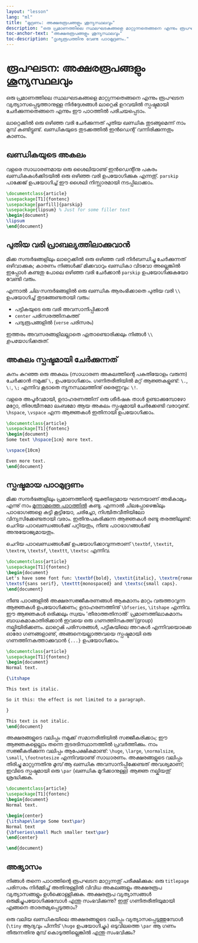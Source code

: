 ```yaml
---
layout: "lesson"
lang: "ml"
title: "മുദ്രണം: അക്ഷരരൂപങ്ങളും ശൂന്യസ്ഥലവും"
description: "ഒരു പ്രമാണത്തിലെ സ്ഥലഘടകങ്ങളെ മാറ്റുന്നതെങ്ങനെ എന്നും രൂപഘടന വ്യത്യാസപ്പെടുത്താനുള്ള നിര്‍ദ്ദേശങ്ങൾ ലാറ്റെൿ ഉറവയിൽ സ്പഷ്ടമായി ചേര്‍ക്കുന്നതെങ്ങനെ എന്നും ഈ പാഠത്തിൽ പരിചയപ്പെടാം."
toc-anchor-text: "അക്ഷരരൂപങ്ങളും ശൂന്യസ്ഥലവും"
toc-description: "ദൃശ്യരൂപത്തിനു വേണ്ട പാഠമുദ്രണം."
---
```


# രൂപഘടന: അക്ഷരരൂപങ്ങളും ശൂന്യസ്ഥലവും

<span
  class="summary">ഒരു പ്രമാണത്തിലെ സ്ഥലഘടകങ്ങളെ മാറ്റുന്നതെങ്ങനെ എന്നും രൂപഘടന വ്യത്യാസപ്പെടുത്താനുള്ള നിര്‍ദ്ദേശങ്ങൾ ലാറ്റെൿ ഉറവയിൽ സ്പഷ്ടമായി ചേര്‍ക്കുന്നതെങ്ങനെ എന്നും ഈ പാഠത്തിൽ പരിചയപ്പെടാം.</span>

ലാറ്റെക്കിൽ ഒരു ഒഴിഞ്ഞ വരി ചേര്‍ക്കുന്നത് പുതിയ ഖണ്ഡിക തുടങ്ങുമെന്ന് നാം മുമ്പ് കണ്ടിട്ടുണ്ട്.
ഖണ്ഡികയുടെ തുടക്കത്തിൽ ഇന്‍ഡെന്റ് വന്നിരിക്കുന്നതും കാണാം.


## ഖണ്ഡികയുടെ അകലം

വളരെ സാധാരണമായ ഒരു ശൈലിയാണു് ഇന്‍ഡെന്റിനു പകരം ഖണ്ഡികകള്‍ക്കിടയിൽ ഒരു ഒഴിഞ്ഞ
വരി ഉപയോഗിക്കുക എന്നതു്. `parskip` പാക്കേജ് ഉപയോഗിച്ച് ഈ ശൈലി നിസ്സാരമായി നടപ്പിലാക്കാം.

```latex
\documentclass{article}
\usepackage[T1]{fontenc}
\usepackage[parfill]{parskip}
\usepackage{lipsum} % Just for some filler text
\begin{document}
\lipsum
\end{document}
```

## പുതിയ വരി പ്രാബല്യത്തിലാക്കുവാൻ

മിക്ക സന്ദര്‍ഭങ്ങളിലും ലാറ്റെക്കിൽ ഒരു ഒഴിഞ്ഞ വരി നിര്‍ബന്ധിച്ചു ചേര്‍ക്കുന്നത് ഒഴിവാക്കുക; കാരണം
നിങ്ങള്‍ക്ക് മിക്കവാറും ഖണ്ഡികാ വിടവോ അല്ലെങ്കിൽ ഇപ്പോൾ കണ്ടതു പോലെ ഒഴിഞ്ഞ വരി ചേര്‍ക്കാൻ
`parskip` ഉപയോഗിക്കുകയോ വേണ്ടി വരും.

എന്നാൽ _ചില_ സന്ദര്‍ഭങ്ങളിൽ ഒരു ഖണ്ഡിക ആരംഭിക്കാതെ പുതിയ വരി `\\` ഉപയോഗിച്ച് തുടങ്ങേണ്ടതായി വരും:

- പട്ടികയുടെ ഒരു വരി അവസാനിപ്പിക്കാൻ
- `center` പരിസരത്തിനകത്ത്
- പദ്യരൂപങ്ങളിൽ (`verse` പരിസരം)

ഇത്തരം അവസരങ്ങളിലല്ലാതെ ഏതാണ്ടൊരിക്കലും നിങ്ങൾ `\\` _ഉപയോഗിക്കരുത്_.

## അകലം സ്പഷ്ടമായി ചേര്‍ക്കുന്നത്

കനം കുറഞ്ഞ ഒരു അകലം (സാധാരണ അകലത്തിന്റെ പകുതിയോളം വരുന്ന) ചേര്‍ക്കാൻ നമുക്ക്
`\,` ഉപയോഗിക്കാം. ഗണിതരീതിയിൽ മറ്റ് ആജ്ഞകളുണ്ട്: `\.`, `\:`, `\;` എന്നിവ കൂടാതെ
ന്യൂനസ്ഥലത്തിനു് ഒരെണ്ണവും: `\!`.

വളരെ അപൂര്‍വമായി, ഉദാഹരണത്തിന് ഒരു ശീര്‍ഷക താൾ ഉണ്ടാക്കുമ്പോഴോ മറ്റോ, തിരശ്ചീനമോ ലംബമോ ആയ
അകലം സ്പഷ്ടമായി ചേര്‍ക്കേണ്ടി വരാറുണ്ട്. `\hspace`, `\vspace` എന്ന ആജ്ഞകൾ ഇതിനായി ഉപയോഗിക്കാം.

```latex
\documentclass{article}
\usepackage[T1]{fontenc}
\begin{document}
Some text \hspace{1cm} more text.

\vspace{10cm}

Even more text.
\end{document}
```

## സ്പഷ്ടമായ പാഠമുദ്രണം

മിക്ക സന്ദര്‍ഭങ്ങളിലും പ്രമാണത്തിന്റെ യുക്തിഭദ്രമായ ഘടനയാണ് അഭികാമ്യം എന്നു് നാം [മൂന്നാമത്തെ പാഠത്തിൽ](lesson-03) കണ്ടു.
എന്നാൽ ചിലപ്പോഴെങ്കിലും പാഠഭാഗങ്ങളെ കട്ടി കൂട്ടിയോ, ചരിച്ചോ, നിശ്ചിതവീതിയിലോ വിന്യസിക്കേണ്ടതായി വരാം.
ഇതിനുപകരിക്കുന്ന ആജ്ഞകൾ രണ്ടു തരത്തിലുണ്ട്: ചെറിയ പാഠഖണ്ഡങ്ങള്‍ക്കു് പറ്റിയതും, നീണ്ട പാഠഭാഗങ്ങള്‍ക്കു് അനുയോജ്യമായതും.

ചെറിയ പാഠഖണ്ഡങ്ങള്‍ക്കു് ഉപയോഗിക്കാവുന്നതാണ് `\textbf`, `\textit`, `\textrm`, `\textsf`, `\texttt`, `\textsc` എന്നിവ.

```latex
\documentclass{article}
\usepackage[T1]{fontenc}
\begin{document}
Let's have some font fun: \textbf{bold}, \textit{italic}, \textrm{roman},
\textsf{sans serif}, \texttt{monospaced} and \textsc{small caps}.
\end{document}
```

നീണ്ട പാഠങ്ങളിൽ അക്ഷരസജ്ജീകരണങ്ങൾ ആകമാനം മാറ്റം വരുത്താവുന്ന ആജ്ഞകൾ ഉപയോഗിക്കണം;
ഉദാഹരണത്തിനു് `\bfseries`, `\itshape` എന്നിവ. ഈ ആജ്ഞകൾ ഒരിക്കലും സ്വയം 'തീരാത്തതിനാൽ'
പ്രമാണത്തിലാകമാനം ബാധകമാകാതിരിക്കാൻ ഇവയെ ഒരു _ഗണത്തിനകത്ത്_ (group) നല്കിയിരിക്കണം.
ലാറ്റെൿ പരിസരങ്ങൾ, പട്ടികയിലെ അറകൾ എന്നിവയൊക്കെ ഓരോ ഗണങ്ങളാണു്, അങ്ങനെയല്ലാത്തവയെ
സ്പഷ്ടമായി ഒരു ഗണത്തിനകത്താക്കുവാൻ `{...}` ഉപയോഗിക്കാം.

```latex
\documentclass{article}
\usepackage[T1]{fontenc}
\begin{document}
Normal text.

{\itshape

This text is italic.

So it this: the effect is not limited to a paragraph.

}

This text is not italic.
\end{document}
```

അക്ഷരങ്ങളുടെ വലിപ്പം നമുക്ക് സമാനരീതിയിൽ സജ്ജീകരിക്കാം; ഈ ആജ്ഞകളെല്ലാം തന്നെ തുടരടിസ്ഥാനത്തിൽ
പ്രവര്‍ത്തിക്കും. നാം സജ്ജീകരിക്കുന്ന വലിപ്പം ആപേക്ഷികമാണു്: `\huge`, `\large`, `\normalsize`,
`\small`, `\footnotesize` എന്നിവയാണു് സാധാരണം. അക്ഷരങ്ങളുടെ വലിപ്പം തിരിച്ചു മാറ്റുന്നതിനു _മുമ്പ്_
ആ ഖണ്ഡിക അവസാനിപ്പിക്കേണ്ടത് അവശ്യമാണ്; ഇവിടെ സ്പഷ്ടമായി ഒരു `\par` (ഖണ്ഡിക മുറിക്കാനുള്ള) ആജ്ഞ
നല്കിയതു് ശ്രദ്ധിക്കുക.

```latex
\documentclass{article}
\usepackage[T1]{fontenc}
\begin{document}
Normal text.

\begin{center}
{\itshape\large Some text\par}
Normal text
{\bfseries\small Much smaller text\par}
\end{center}

\end{document}
```

## അഭ്യാസം

നിങ്ങൾ തന്നെ പാഠത്തിന്റെ രൂപഘടന മാറ്റുന്നതു് പരീക്ഷിക്കുക: ഒരു `titlepage` പരിസരം
നിര്‍മ്മിച്ച് അതിനുള്ളിൽ വിവിധ അകലങ്ങളും അക്ഷരരൂപ വ്യത്യാസങ്ങളും ഉള്‍ക്കൊള്ളിക്കുക. അക്ഷരരൂപ
വ്യത്യാസങ്ങൾ ഒരുമിച്ചുപയോഗിക്കുമ്പോൾ എന്തു സംഭവിക്കുന്നു? ഇതു് ഗണിതരീതിയുമായി എങ്ങനെ താരതമ്യപ്പെടുത്താം?

ഒരു വലിയ ഖണ്ഡികയിലെ അക്ഷരങ്ങളുടെ വലിപ്പം വ്യത്യാസപ്പെടുത്തുമ്പോൾ (`\tiny` ആദ്യവും പിന്നീട് `\huge`
ഉപയോഗിച്ചും) ഒടുവിലത്തെ `\par` ആ ഗണം തീരുന്നതിനു മുമ്പ് കൊടുത്തില്ലെങ്കിൽ എന്തു സംഭവിക്കും?
